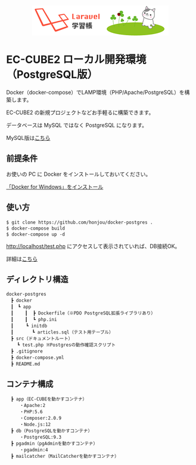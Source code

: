 <p align="center"><img src="https://raw.githubusercontent.com/honjou/docker_practice/images/logo.png"></p>

# EC-CUBE2 ローカル開発環境（PostgreSQL版）

Docker（docker-compose）でLAMP環境（PHP/Apache/PostgreSQL）を構築します。

EC-CUBE2 の新規プロジェクトなどお手軽るに構築できます。

データベースは MySQL ではなく PostgreSQL になります。

MySQL版は<a href="https://github.com/honjou/docker-eccube2" target="_blank">こちら</a>

## 前提条件

お使いの PC に Docker をインストールしておいてください。

<p><a href="https://laraweb.net/environment/6402/" target="_blank">「Docker for Windows」をインストール</a></p>

## 使い方

```
$ git clone https://github.com/honjou/docker-postgres .
$ docker-compose build
$ docker-compose up -d
```
<a href="http://localhost/test.php">http://localhost/test.php</a> にアクセスして表示されていれば、DB接続OK。

<p>詳細は<a href="https://laraweb.net/surrounding/10114/" target="_blank">こちら</a></p>

## ディレクトリ構造

```
docker-postgres
　┣ docker
　┃　┗ app
　┃　　 ┃  ┣ Dockerfile（※PDO PostgreSQL拡張ライブラリあり）
　┃ 　　┃  ┗ php.ini
　┃　   ┗ initdb 
　┃       ┗ articles.sql（テスト用テーブル） 
　┣ src（ドキュメントルート）
    ┗ test.php ※Postgresの動作確認スクリプト
　┣ .gitignore
　┣ docker-compose.yml
　┣ README.md
```

## コンテナ構成

```
　┣ app（EC-CUBEを動かすコンテナ）
　　　・Apache:2
　　　・PHP:5.6
　　　・Composer:2.0.9
     ・Node.js:12
　┣ db（PostgreSQLを動かすコンテナ）
　　　・PostgreSQL:9.3
　┣ pgadmin（pgAdminを動かすコンテナ）
　　　・pgadmin:4
　┣ mailcatcher（MailCatcherを動かすコンテナ）
```